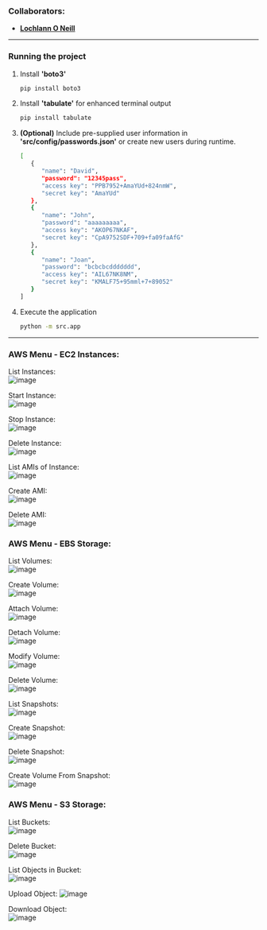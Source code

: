 <!--https://github.com/darsaveli/Readme-Markdown-Syntax-->

### Collaborators:
* **[Lochlann O Neill](https://github.com/lochlannoneill)**
  
-----
  
### Running the project

1. Install **'boto3'**
   ```bash
   pip install boto3

2. Install **'tabulate'** for enhanced terminal output
   ```bash
   pip install tabulate

3. **(Optional)** Include pre-supplied user information in **'src/config/passwords.json'** or create new users during runtime.
   ```bash
   [
      {
         "name": "David",
         "password": "12345pass",
         "access key": "PPB7952+AmaYUd+824nmW",
         "secret key": "AmaYUd"
      },
      {
         "name": "John",
         "password": "aaaaaaaaa",
         "access key": "AKOP67NKAF",
         "secret key": "CpA9752SDF+709+fa09faAfG"
      },
      {
         "name": "Joan",
         "password": "bcbcbcddddddd",
         "access key": "AIL67NK8NM",
         "secret key": "KMALF75+95mml+7+89052"
      }
   ]

4. Execute the application
   ```bash
   python -m src.app

-----

### AWS Menu - EC2 Instances:  

List Instances:  
![image](https://github.com/lochlannoneill/COMP9076-CloudAutomationAndOrchestration-AWS/blob/main/screenshots/ec2/instance_list.png)

Start Instance:  
![image](https://github.com/lochlannoneill/COMP9076-CloudAutomationAndOrchestration-AWS/blob/main/screenshots/ec2/instance_start.png)

Stop Instance:  
![image](https://github.com/lochlannoneill/COMP9076-CloudAutomationAndOrchestration-AWS/blob/main/screenshots/ec2/instance_stop.png)

Delete Instance:  
![image](https://github.com/lochlannoneill/COMP9076-CloudAutomationAndOrchestration-AWS/blob/main/screenshots/ec2/instance_delete.png)

List AMIs of Instance:  
![image](https://github.com/lochlannoneill/COMP9076-CloudAutomationAndOrchestration-AWS/blob/main/screenshots/ec2/ami_list.png)

Create AMI:  
![image](https://github.com/lochlannoneill/COMP9076-CloudAutomationAndOrchestration-AWS/blob/main/screenshots/ec2/ami_create.png)

Delete AMI:  
![image](https://github.com/lochlannoneill/COMP9076-CloudAutomationAndOrchestration-AWS/blob/main/screenshots/ec2/ami_delete.png)

### AWS Menu - EBS Storage:  

List Volumes:  
![image](https://github.com/lochlannoneill/COMP9076-CloudAutomationAndOrchestration-AWS/blob/main/screenshots/ebs/volume_list.png)

Create Volume:  
![image](https://github.com/lochlannoneill/COMP9076-CloudAutomationAndOrchestration-AWS/blob/main/screenshots/ebs/volume_create.png)

Attach Volume:  
![image](https://github.com/lochlannoneill/COMP9076-CloudAutomationAndOrchestration-AWS/blob/main/screenshots/ebs/volume_attach.png)

Detach Volume:  
![image](https://github.com/lochlannoneill/COMP9076-CloudAutomationAndOrchestration-AWS/blob/main/screenshots/ebs/volume_detach.png)

Modify Volume:  
![image](https://github.com/lochlannoneill/COMP9076-CloudAutomationAndOrchestration-AWS/blob/main/screenshots/ebs/volume_modify.png)

Delete Volume:  
![image](https://github.com/lochlannoneill/COMP9076-CloudAutomationAndOrchestration-AWS/blob/main/screenshots/ebs/volume_delete.png)

List Snapshots:  
![image](https://github.com/lochlannoneill/COMP9076-CloudAutomationAndOrchestration-AWS/blob/main/screenshots/ebs/snapshot_list.png)

Create Snapshot:  
![image](https://github.com/lochlannoneill/COMP9076-CloudAutomationAndOrchestration-AWS/blob/main/screenshots/ebs/snapshot_create.png)

Delete Snapshot:  
![image](https://github.com/lochlannoneill/COMP9076-CloudAutomationAndOrchestration-AWS/blob/main/screenshots/ebs/snapshot_delete.png)

Create Volume From Snapshot:  
![image](https://github.com/lochlannoneill/COMP9076-CloudAutomationAndOrchestration-AWS/blob/main/screenshots/ebs/snapshot_create_volume.png)

### AWS Menu - S3 Storage:  

List Buckets:  
![image](https://github.com/lochlannoneill/COMP9076-CloudAutomationAndOrchestration-AWS/blob/main/screenshots/s3/bucket_list.png)

Delete Bucket:  
![image](https://github.com/lochlannoneill/COMP9076-CloudAutomationAndOrchestration-AWS/blob/main/screenshots/s3/bucket_delete.png)

List Objects in Bucket:  
![image](https://github.com/lochlannoneill/COMP9076-CloudAutomationAndOrchestration-AWS/blob/main/screenshots/s3/object_list.png)

Upload Object:
![image](https://github.com/lochlannoneill/COMP9076-CloudAutomationAndOrchestration-AWS/blob/main/screenshots/s3/object_upload.png)

Download Object:  
![image](https://github.com/lochlannoneill/COMP9076-CloudAutomationAndOrchestration-AWS/blob/main/screenshots/s3/object_download.png)
